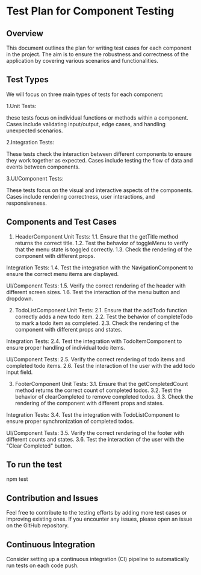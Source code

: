 # Test Plan for Component Testing

## Overview

This document outlines the plan for writing test cases for each component in the project. The aim is to ensure the robustness and correctness of the application by covering various scenarios and functionalities.

## Test Types

We will focus on three main types of tests for each component:

1.Unit Tests:

these tests focus on individual functions or methods within a component.
Cases include validating input/output, edge cases, and handling unexpected scenarios.

2.Integration Tests:

These tests check the interaction between different components to ensure they work together as expected.
Cases include testing the flow of data and events between components.

3.UI/Component Tests:

These tests focus on the visual and interactive aspects of the components.
Cases include rendering correctness, user interactions, and responsiveness.

## Components and Test Cases

1. HeaderComponent
Unit Tests:
1.1. Ensure that the getTitle method returns the correct title.
1.2. Test the behavior of toggleMenu to verify that the menu state is toggled correctly.
1.3. Check the rendering of the component with different props.

Integration Tests:
1.4. Test the integration with the NavigationComponent to ensure the correct menu items are displayed.

UI/Component Tests:
1.5. Verify the correct rendering of the header with different screen sizes.
1.6. Test the interaction of the menu button and dropdown.

2. TodoListComponent
Unit Tests:
2.1. Ensure that the addTodo function correctly adds a new todo item.
2.2. Test the behavior of completeTodo to mark a todo item as completed.
2.3. Check the rendering of the component with different props and states.

Integration Tests:
2.4. Test the integration with TodoItemComponent to ensure proper handling of individual todo items.

UI/Component Tests:
2.5. Verify the correct rendering of todo items and completed todo items.
2.6. Test the interaction of the user with the add todo input field.

3. FooterComponent
Unit Tests:
3.1. Ensure that the getCompletedCount method returns the correct count of completed todos.
3.2. Test the behavior of clearCompleted to remove completed todos.
3.3. Check the rendering of the component with different props and states.

Integration Tests:
3.4. Test the integration with TodoListComponent to ensure proper synchronization of completed todos.

UI/Component Tests:
3.5. Verify the correct rendering of the footer with different counts and states.
3.6. Test the interaction of the user with the "Clear Completed" button.

## To run the test
npm test


## Contribution and Issues
Feel free to contribute to the testing efforts by adding more test cases or improving existing ones. If you encounter any issues, please open an issue on the GitHub repository.

## Continuous Integration
Consider setting up a continuous integration (CI) pipeline to automatically run tests on each code push.
